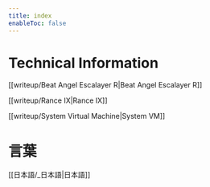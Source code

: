 ```yaml
---
title: index
enableToc: false
---
```


# Technical Information
[[writeup/Beat Angel Escalayer R|Beat Angel Escalayer R]]

[[writeup/Rance IX|Rance IX]]

[[writeup/System Virtual Machine|System VM]]

# 言葉
[[日本語/_日本語|日本語]]